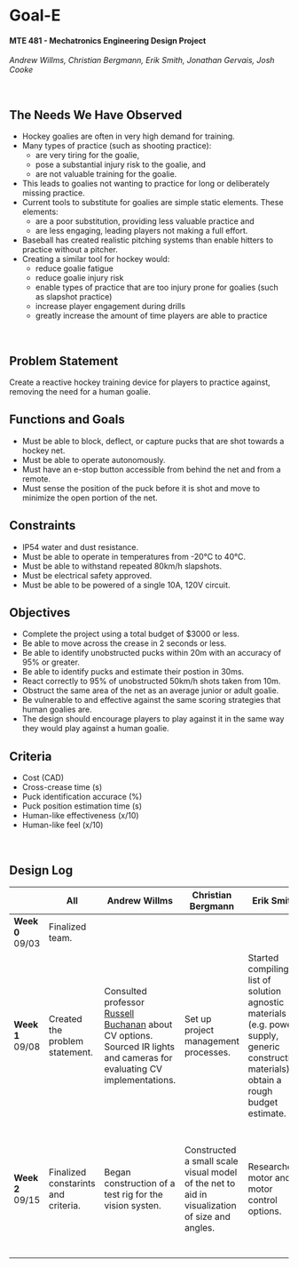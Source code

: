 # Goal-E
#### MTE 481 - Mechatronics Engineering Design Project
_Andrew Willms, Christian Bergmann, Erik Smith, Jonathan Gervais, Josh Cooke_

&nbsp;
## The Needs We Have Observed
- Hockey goalies are often in very high demand for training.
- Many types of practice (such as shooting practice):
  - are very tiring for the goalie,
  - pose a substantial injury risk to the goalie, and
  - are not valuable training for the goalie.
- This leads to goalies not wanting to practice for long or deliberately missing practice.
- Current tools to substitute for goalies are simple static elements. These elements:
  - are a poor substitution, providing less valuable practice and
  - are less engaging, leading players not making a full effort.
- Baseball has created realistic pitching systems than enable hitters to practice without a pitcher. 
- Creating a similar tool for hockey would:
  - reduce goalie fatigue
  - reduce goalie injury risk
  - enable types of practice that are too injury prone for goalies (such as slapshot practice)
  - increase player engagement during drills
  - greatly increase the amount of time players are able to practice

&nbsp;
## Problem Statement
Create a reactive hockey training device for players to practice against, removing the need for a human goalie.

## Functions and Goals
- Must be able to block, deflect, or capture pucks that are shot towards a hockey net.
- Must be able to operate autonomously.
- Must have an e-stop button accessible from behind the net and from a remote.
- Must sense the position of the puck before it is shot and move to minimize the open portion of the net.

## Constraints
- IP54 water and dust resistance.
- Must be able to operate in temperatures from -20°C to 40°C.
- Must be able to withstand repeated 80km/h slapshots.
- Must be electrical safety approved.
- Must be able to be powered of a single 10A, 120V circuit.

## Objectives
- Complete the project using a total budget of $3000 or less.
- Be able to move across the crease in 2 seconds or less.
- Be able to identify unobstructed pucks within 20m with an accuracy of 95% or greater.
- Be able to identify pucks and estimate their postion in 30ms.
- React correctly to 95% of unobstructed 50km/h shots taken from 10m.
- Obstruct the same area of the net as an average junior or adult goalie.
- Be vulnerable to and effective against the same scoring strategies that human goalies are.
- The design should encourage players to play against it in the same way they would play against a human goalie.

## Criteria
- Cost (CAD)
- Cross-crease time (s)
- Puck identification accurace (%)
- Puck position estimation time (s)
- Human-like effectiveness (x/10)
- Human-like feel (x/10)

&nbsp;
## Design Log

|                     | All                                             | Andrew Willms                                                                                                                 | Christian Bergmann | Erik Smith | Jonathan Gervais | Josh Cooke |
| ------------------- | ----------------------------------------------- | ----------------------------------------------------------------------------------------------------------------------------- | ------------------ | ---------- | ---------------- | ---------- |
| **Week 0**<br>09/03 | Finalized team.                                |                                                                                                                               |                    |            |                  |            |
| **Week 1**<br>09/08 | Created the problem statement. | Consulted professor [Russell Buchanan](https://uwaterloo.ca/mechanical-mechatronics-engineering/profile/r6buchan) about CV options.<br> Sourced IR lights and cameras for evaluating CV implementations. | Set up project management processes. | Started compiling a list of solution agnostic materials (e.g. power supply, generic construction materials) to obtain a rough budget estimate. | Spoke with hockey players and coaches to asses community needs. | CADed hockey net and crease to improve our understanding of the physical constraints of a hockey rink. |
| **Week 2**<br>09/15 | Finalized constarints and criteria. | Began construction of a test rig for the vision systen. | Constructed a small scale visual model of the net to aid in visualization of size and angles. | Researched motor and motor control options. | Created motor torque calculator to help evaluate the theoretical performance of different motors and gear reduction combinations. | Lead creating the constraints and criteria. |
